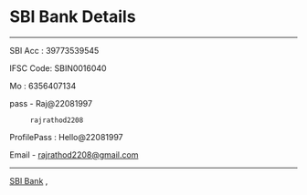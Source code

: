  # SBI Bank Details    
 --- 
SBI Acc :  39773539545
   
IFSC Code:  SBIN0016040
   
Mo : 6356407134
   
pass - Raj@22081997
   
         rajrathod2208
   
ProfilePass : Hello@22081997
   
Email - rajrathod2208@gmail.com   
   
 --- 
[SBI Bank](sbi-bank.md) ,   
